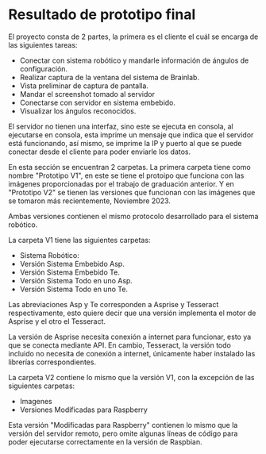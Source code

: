 ﻿# Resultado de prototipo final 

El proyecto consta de 2 partes, la primera es el cliente el cuál se encarga de las siguientes tareas:

- Conectar con sistema robótico y mandarle información de ángulos de configuración.
- Realizar captura de la ventana del sistema de Brainlab.
- Vista preliminar de captura de pantalla.
- Mandar el screenshot tomado al servidor 
- Conectarse con servidor en sistema embebido.
- Visualizar los ángulos reconocidos.

El servidor no tienen una interfaz, sino este se ejecuta en consola, al ejecutarse en consola, esta imprime un mensaje que indica que el servidor está funcionando, así mismo, se imprime la IP y puerto al que se puede conectar desde el cliente para poder enviarle los datos.

En esta sección se encuentran 2 carpetas. La primera carpeta tiene como nombre "Prototipo V1", en este se tiene el protoipo que funciona con las imágenes proporcionadas por el trabajo de graduación anterior. Y en "Prototipo V2" se tienen las versiones que funcionan con las imágenes que se tomaron más recientemente, Noviembre 2023.

Ambas versiones contienen el mismo protocolo desarrollado para el sistema robótico. 

La carpeta V1 tiene las siguientes carpetas:
- Sistema Robótico:
- Versión Sistema Embebido Asp.
- Versión Sistema Embebido Te.
- Versión Sistema Todo en uno Asp.
- Versión Sistema Todo en uno Te.

Las abreviaciones Asp  y Te corresponden a Asprise y Tesseract respectivamente, esto quiere decir que una versión implementa el motor de Asprise y el otro el Tesseract. 

La versión de Asprise necesita conexión a internet para funcionar, esto ya que se conecta mediante API. En cambio, Tesseract, la versión todo incluido no necesita de conexión a internet, únicamente haber instalado las librerías correspondientes.

La carpeta V2 contiene lo mismo que la versión V1, con la excepción de las siguientes carpetas:
- Imagenes
- Versiones Modificadas para Raspberry

Esta versión "Modificadas para Raspberry" contienen lo mismo que la versión del servidor remoto, pero omite algunas líneas de código para poder ejecutarse correctamente en la versión de Raspbian.



